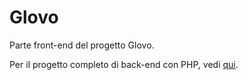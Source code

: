 # Glovo

Parte front-end del progetto Glovo.

Per il progetto completo di back-end con PHP, vedi [qui](https://replit.com/@ccapobianco/Glovo-PHP#index.php).